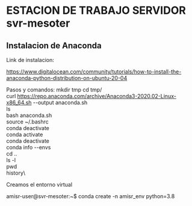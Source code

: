 # ESTACION DE TRABAJO SERVIDOR svr-mesoter

## Instalacion de Anaconda
Link de instalacion:

https://www.digitalocean.com/community/tutorials/how-to-install-the-anaconda-python-distribution-on-ubuntu-20-04

Pasos y comandos:
mkdir tmp
cd tmp/ \
curl https://repo.anaconda.com/archive/Anaconda3-2020.02-Linux-x86_64.sh --output anaconda.sh \
ls \
bash anaconda.sh \
source ~/.bashrc\
conda deactivate\
conda activate\
conda deactivate\
conda info --envs\
cd ..\
ls -l\
pwd\
history\


Creamos el entorno virtual

amisr-user@svr-mesoter:~$ conda create -n amisr_env python=3.8

